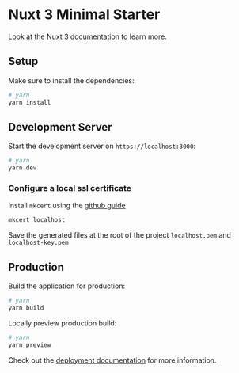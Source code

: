 # Nuxt 3 Minimal Starter

Look at the [Nuxt 3 documentation](https://nuxt.com/docs/getting-started/introduction) to learn more.

## Setup

Make sure to install the dependencies:

```bash
# yarn
yarn install
```

## Development Server

Start the development server on `https://localhost:3000`:

```bash
# yarn
yarn dev
```

### Configure a local ssl certificate

Install `mkcert` using the [github guide](https://github.com/FiloSottile/mkcert)

```bash
mkcert localhost
```

Save the generated files at the root of the project `localhost.pem` and `localhost-key.pem`

## Production

Build the application for production:

```bash
# yarn
yarn build
```

Locally preview production build:

```bash
# yarn
yarn preview
```

Check out the [deployment documentation](https://nuxt.com/docs/getting-started/deployment) for more information.
